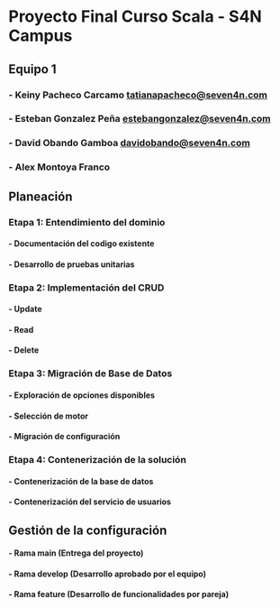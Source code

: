 # Proyecto Final Curso Scala - S4N Campus

## Equipo 1
### - Keiny Pacheco Carcamo tatianapacheco@seven4n.com
### - Esteban Gonzalez Peña estebangonzalez@seven4n.com
### - David Obando Gamboa davidobando@seven4n.com
### - Alex Montoya Franco

## Planeación

### Etapa 1: Entendimiento del dominio
#### - Documentación del codigo existente
#### - Desarrollo de pruebas unitarias

### Etapa 2: Implementación del CRUD
#### - Update
#### - Read
#### - Delete

### Etapa 3: Migración de Base de Datos
#### - Exploración de opciones disponibles
#### - Selección de motor
#### - Migración de configuración

### Etapa 4: Contenerización de la solución
#### - Contenerización de la base de datos
#### - Contenerización del servicio de usuarios

## Gestión de la configuración
#### - Rama main (Entrega del proyecto)
#### - Rama develop (Desarrollo aprobado por el equipo)
#### - Rama feature (Desarrollo de funcionalidades por pareja)
